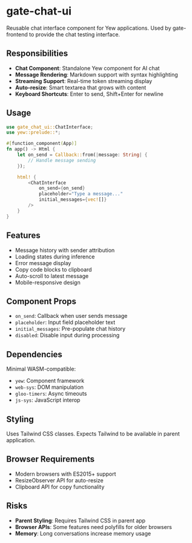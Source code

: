 # gate-chat-ui

Reusable chat interface component for Yew applications. Used by gate-frontend to provide the chat testing interface.

## Responsibilities

- **Chat Component**: Standalone Yew component for AI chat
- **Message Rendering**: Markdown support with syntax highlighting
- **Streaming Support**: Real-time token streaming display
- **Auto-resize**: Smart textarea that grows with content
- **Keyboard Shortcuts**: Enter to send, Shift+Enter for newline

## Usage

```rust
use gate_chat_ui::ChatInterface;
use yew::prelude::*;

#[function_component(App)]
fn app() -> Html {
    let on_send = Callback::from(|message: String| {
        // Handle message sending
    });

    html! {
        <ChatInterface 
            on_send={on_send}
            placeholder="Type a message..."
            initial_messages={vec![]}
        />
    }
}
```

## Features

- Message history with sender attribution
- Loading states during inference
- Error message display
- Copy code blocks to clipboard
- Auto-scroll to latest message
- Mobile-responsive design

## Component Props

- `on_send`: Callback when user sends message
- `placeholder`: Input field placeholder text
- `initial_messages`: Pre-populate chat history
- `disabled`: Disable input during processing

## Dependencies

Minimal WASM-compatible:
- `yew`: Component framework
- `web-sys`: DOM manipulation
- `gloo-timers`: Async timeouts
- `js-sys`: JavaScript interop

## Styling

Uses Tailwind CSS classes. Expects Tailwind to be available in parent application.

## Browser Requirements

- Modern browsers with ES2015+ support
- ResizeObserver API for auto-resize
- Clipboard API for copy functionality

## Risks

- **Parent Styling**: Requires Tailwind CSS in parent app
- **Browser APIs**: Some features need polyfills for older browsers
- **Memory**: Long conversations increase memory usage